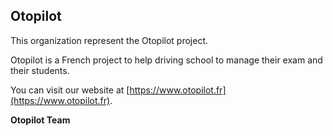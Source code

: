 ## Otopilot

This organization represent the Otopilot project.

Otopilot is a French project to help driving school to manage their exam and their students.

You can visit our website at [https://www.otopilot.fr](https://www.otopilot.fr).

**Otopilot Team**